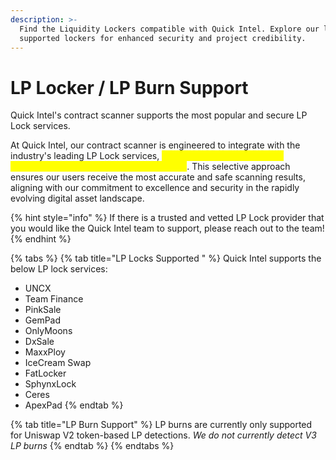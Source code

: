 ```yaml
---
description: >-
  Find the Liquidity Lockers compatible with Quick Intel. Explore our list of
  supported lockers for enhanced security and project credibility.
---
```


# LP Locker / LP Burn Support

Quick Intel's contract scanner supports the most popular and secure LP Lock services. &#x20;



At Quick Intel, our contract scanner is engineered to integrate with the industry's leading LP Lock services, <mark style="color:yellow;">**prioritizing those LP Lockers renowned for their security and reliability**</mark>. This selective approach ensures our users receive the most accurate and safe scanning results, aligning with our commitment to excellence and security in the rapidly evolving digital asset landscape.

{% hint style="info" %}
If there is a trusted and vetted LP Lock provider that you would like the Quick Intel team to support, please reach out to the team!
{% endhint %}



{% tabs %}
{% tab title="LP Locks Supported " %}
Quick Intel supports the below LP lock services:

* UNCX
* Team Finance
* PinkSale
* GemPad
* OnlyMoons
* DxSale
* MaxxPloy
* IceCream Swap
* FatLocker
* SphynxLock
* Ceres
* ApexPad
{% endtab %}

{% tab title="LP Burn Support" %}
LP burns are currently only supported for Uniswap V2 token-based LP detections. _We do not currently detect V3 LP burns_
{% endtab %}
{% endtabs %}
